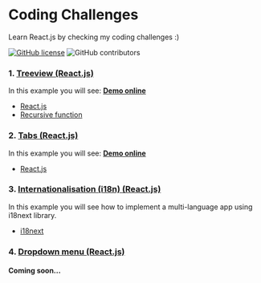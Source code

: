 # Coding Challenges

Learn React.js by checking my coding challenges :)

[![GitHub license](https://img.shields.io/badge/license-MIT-blue.svg)](https://github.com/rogeroliveira84/coding-challenges/blob/master/LICENSE) ![GitHub contributors](https://img.shields.io/github/contributors/rogeroliveira84/coding-challenges.svg?color=orange)

### 1. [Treeview (React.js)](https://github.com/rogeroliveira84/coding-challenges/tree/main/treeview)

In this example you will see:
[**Demo online**](https://coding-challenge-treeview.herokuapp.com)

- [React.js](https://reactjs.org/)
- [Recursive function](https://developer.mozilla.org/en-US/docs/Glossary/Recursion)


### 2. [Tabs (React.js)](https://github.com/rogeroliveira84/coding-challenges/tree/main/tabs)

In this example you will see:
[**Demo online**](https://coding-challenge-tabs.herokuapp.com)

- [React.js](https://reactjs.org/)

### 3. [Internationalisation (i18n) (React.js)](https://github.com/rogeroliveira84/coding-challenges/i18n)

In this example you will see how to implement a multi-language app using i18next library.

- [i18next](https://www.i18next.com/)

### 4. [Dropdown menu (React.js)](#)

#### Coming soon...
